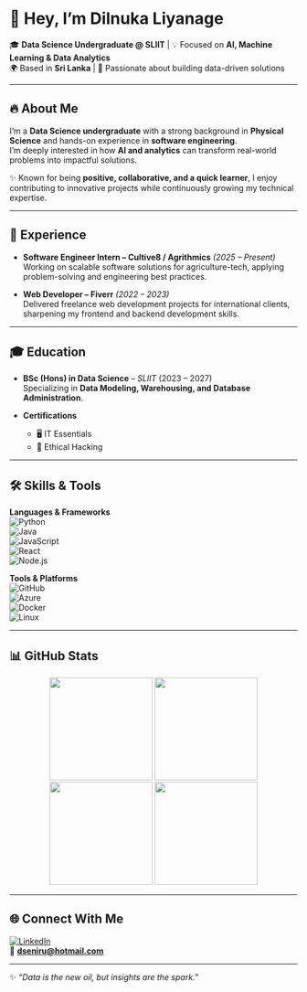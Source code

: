 # 👋 Hey, I’m Dilnuka Liyanage  

🎓 **Data Science Undergraduate @ SLIIT** | 💡 Focused on **AI, Machine Learning & Data Analytics**  
🌍 Based in **Sri Lanka** | 🚀 Passionate about building data-driven solutions  

---

## 🔥 About Me  
I’m a **Data Science undergraduate** with a strong background in **Physical Science** and hands-on experience in **software engineering**.  
I’m deeply interested in how **AI and analytics** can transform real-world problems into impactful solutions.  

✨ Known for being **positive, collaborative, and a quick learner**, I enjoy contributing to innovative projects while continuously growing my technical expertise.  

---

## 💼 Experience  
- **Software Engineer Intern – Cultive8 / Agrithmics** *(2025 – Present)*  
  Working on scalable software solutions for agriculture-tech, applying problem-solving and engineering best practices.  

- **Web Developer – Fiverr** *(2022 – 2023)*  
  Delivered freelance web development projects for international clients, sharpening my frontend and backend development skills.  

---

## 🎓 Education  
- **BSc (Hons) in Data Science** – *SLIIT* (2023 – 2027)  
  Specializing in **Data Modeling, Warehousing, and Database Administration**.  

- **Certifications**  
  - 🖥 IT Essentials  
  - 🔐 Ethical Hacking  

---

## 🛠 Skills & Tools  

**Languages & Frameworks**  
![Python](https://img.shields.io/badge/Python-3776AB?style=for-the-badge&logo=python&logoColor=white)  
![Java](https://img.shields.io/badge/Java-ED8B00?style=for-the-badge&logo=java&logoColor=white)  
![JavaScript](https://img.shields.io/badge/JavaScript-F7E017?style=for-the-badge&logo=javascript&logoColor=black)  
![React](https://img.shields.io/badge/React-61DBFB?style=for-the-badge&logo=react&logoColor=black)  
![Node.js](https://img.shields.io/badge/Node.js-68A063?style=for-the-badge&logo=node.js&logoColor=white)  

**Tools & Platforms**  
![GitHub](https://img.shields.io/badge/GitHub-181717?style=for-the-badge&logo=github&logoColor=white)  
![Azure](https://img.shields.io/badge/Azure-0078D7?style=for-the-badge&logo=microsoftazure&logoColor=white)  
![Docker](https://img.shields.io/badge/Docker-0db7ed?style=for-the-badge&logo=docker&logoColor=white)  
![Linux](https://img.shields.io/badge/Linux-FCC624?style=for-the-badge&logo=linux&logoColor=black)  

---

## 📊 GitHub Stats  

<div align="center">

  <!-- Overall Stats -->
  <img src="https://github-profile-summary-cards.vercel.app/api/cards/stats?username=DilnukaLiyanage&theme=radical" height="180em" />

  <!-- Languages Used -->
  <img src="https://github-profile-summary-cards.vercel.app/api/cards/most-commit-language?username=DilnukaLiyanage&theme=radical" height="180em" />

</div>

<div align="center">

  <!-- Repos Per Language -->
  <img src="https://github-profile-summary-cards.vercel.app/api/cards/repos-per-language?username=DilnukaLiyanage&theme=radical" height="180em" />

  <!-- Commit Activity -->
  <img src="https://github-profile-summary-cards.vercel.app/api/cards/productive-time?username=DilnukaLiyanage&theme=radical" height="180em" />

</div>


---

## 🌐 Connect With Me  
[![LinkedIn](https://img.shields.io/badge/LinkedIn-blue?style=flat-square&logo=linkedin&logoColor=white)](https://www.linkedin.com/in/dilnuka-liyanage-565b86267/)  
📧 **dseniru@hotmail.com**  

---

✨ *“Data is the new oil, but insights are the spark.”*  
